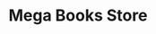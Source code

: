 ---
title: "Mega Books Store"
url: /karachi/mega-books-store-sector-7d2-sector-7-d-north-karachi-twp/
shop: books
---